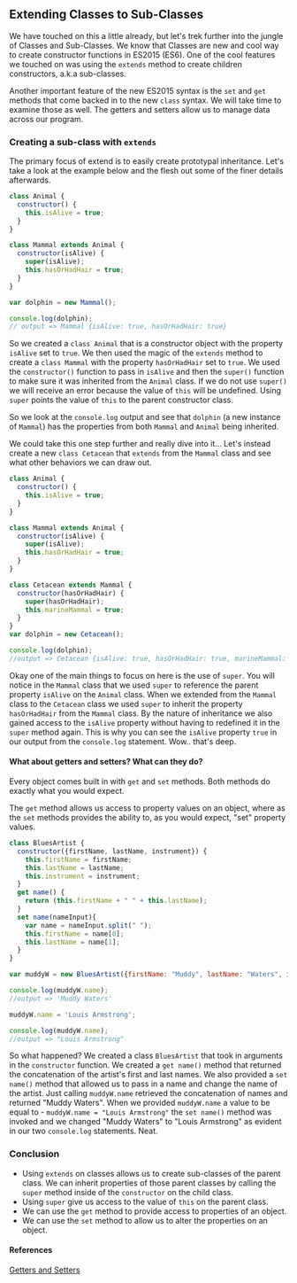 ## Extending Classes to Sub-Classes
  We have touched on this a little already, but let's trek further into the jungle of Classes and Sub-Classes. We know that Classes are new and cool way to create constructor functions in ES2015 (ES6). One of the cool features we touched on was using the `extends` method to create children constructors, a.k.a sub-classes.

  Another important feature of the new ES2015 syntax is the `set` and `get` methods that come backed in to the new `class` syntax. We will take time to examine those as well. The getters and setters allow us to manage data across our program.

### Creating a sub-class with `extends`
  The primary focus of extend is to easily create prototypal inheritance. Let's take a look at the example below and the flesh out some of the finer details afterwards.

```js
class Animal {
  constructor() {
    this.isAlive = true;
  }
}

class Mammal extends Animal {
  constructor(isAlive) {
    super(isAlive);
    this.hasOrHadHair = true;
  }
}

var dolphin = new Mammal();

console.log(dolphin);
// output => Mammal {isAlive: true, hasOrHadHair: true}
```
So we created a `class Animal` that is a constructor object with the property `isAlive` set to `true`. We then used the magic of the `extends` method to create a `class Mammal` with the property `hasOrHadHair` set to `true`. We used the `constructor()` function to pass in `isAlive` and then the `super()` function to make sure it was inherited from the `Animal` class. If we do not use `super()` we will receive an error because the value of `this` will be undefined. Using `super` points the value of `this` to the parent constructor class.

So we look at the `console.log` output and see that `dolphin` (a new instance of `Mammal`) has the properties from both `Mammal` and `Animal` being inherited.

We could take this one step further and really dive into it... Let's instead create a new `class Cetacean` that `extends` from the `Mammal` class and see what other behaviors we can draw out.

```js
class Animal {
  constructor() {
    this.isAlive = true;
  }
}

class Mammal extends Animal {
  constructor(isAlive) {
    super(isAlive);
    this.hasOrHadHair = true;
  }
}

class Cetacean extends Mammal {
  constructor(hasOrHadHair) {
    super(hasOrHadHair);
    this.marineMammal = true;
  }
}
var dolphin = new Cetacean();

console.log(dolphin);
//output => Cetacean {isAlive: true, hasOrHadHair: true, marineMammal: true}
```

Okay one of the main things to focus on here is the use of `super`. You will notice in the `Mammal` class that we used `super` to reference the parent property `isAlive` on the `Animal` class. When we extended from the `Mammal` class to the `Cetacean` class we used `super` to inherit the property `hasOrHadHair` from the `Mammal` class. By the nature of inheritance we also gained access to the `isAlive` property without having to redefined it in the `super` method again. This is why you can see the `isAlive` property `true` in our output from the `console.log` statement. Wow.. that's deep.


#### What about getters and setters? What can they do?
Every object comes built in with `get` and `set` methods. Both methods do exactly what you would expect.

The `get` method allows us access to property values on an object, where as the `set` methods provides the ability to, as you would expect, "set" property values.

```js
class BluesArtist {
  constructor({firstName, lastName, instrument}) {
    this.firstName = firstName;
    this.lastName = lastName;
    this.instrument = instrument;
  }
  get name() {
    return (this.firstName + " " + this.lastName);
  }
  set name(nameInput){
    var name = nameInput.split(" ");
    this.firstName = name[0];
    this.lastName = name[1];
  }
}

var muddyW = new BluesArtist({firstName: "Muddy", lastName: "Waters", instrument: "Guitar"});

console.log(muddyW.name);
//output => 'Muddy Waters'

muddyW.name = 'Louis Armstrong';

console.log(muddyW.name);
//output => "Louis Armstrong"
```
So what happened? We created a class `BluesArtist` that took in arguments in the `constructor` function. We created a `get name()` method that returned the concatenation of the artist's first and last names. We also provided a `set name()` method that allowed us to pass in a name and change the name of the artist. Just calling `muddyW.name` retrieved the concatenation of names and returned "Muddy Waters". When we provided `muddyW.name` a value to be equal to - `muddyW.name = "Louis Armstrong"` the `set name()` method was invoked and we changed "Muddy Waters" to "Louis Armstrong" as evident in our two `console.log` statements. Neat.

### Conclusion
* Using `extends` on classes allows us to create sub-classes of the parent class. We can inherit properties of those parent classes by calling the `super` method inside of the `constructor` on the child class.
* Using `super` give us access to the value of `this` on the parent class.
* We can use the `get` method to provide access to properties of an object.
* We can use the `set` method to allow us to alter the properties on an object.

#### References
[Getters and Setters](https://developer.mozilla.org/en-US/docs/Web/JavaScript/Guide/Working_with_Objects#Defining_getters_and_setters)
